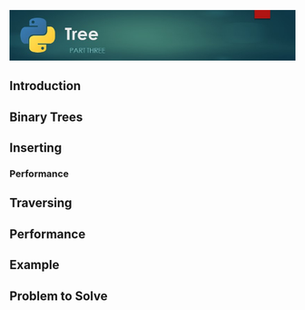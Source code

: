 ![Tree Banner Image](images/tree.jpg)

## Introduction

## Binary Trees

## Inserting

### Performance

## Traversing

## Performance

## Example

## Problem to Solve